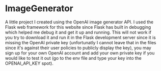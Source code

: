 # ImageGenerator
A little project I created using the OpenAI image generator API. I used the Flask web framework for this website since Flask has built in debugging which
helped me debug it and get it up and running. This will not work if you try to download it and run it in the Flask development server since it is missing the OpenAI
private key (unfortunatly I cannot leave that in the files since it's against their user policies to publicly display the key), you may sign up for your own OpenAI account and add your own private key if you would like to test it out (go to the env file and type your key into the OPENAI_API_KEY spot).
